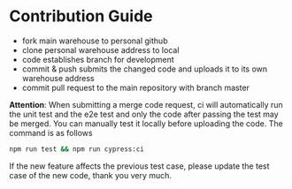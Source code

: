 # Contribution Guide

- fork main warehouse to personal github
- clone personal warehouse address to local
- code establishes branch for development
- commit & push submits the changed code and uploads it to its own warehouse address
- commit pull request to the main repository with branch master

**Attention**: When submitting a merge code request, ci will automatically run the unit test and the e2e test and only the code after passing the test may be merged.
You can manually test it locally before uploading the code. The command is as follows

```bash
npm run test && npm run cypress:ci
```

If the new feature affects the previous test case, please update the test case of the new code, thank you very much.
